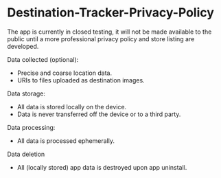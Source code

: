 # Destination-Tracker-Privacy-Policy

The app is currently in closed testing, it will not be made available to the public until a more professional privacy policy and store listing are developed.

Data collected (optional):
- Precise and coarse location data.
- URIs to files uploaded as destination images.

Data storage:
- All data is stored locally on the device.
- Data is never transferred off the device or to a third party.

Data processing:
- All data is processed ephemerally.

Data deletion
- All (locally stored) app data is destroyed upon app uninstall.
